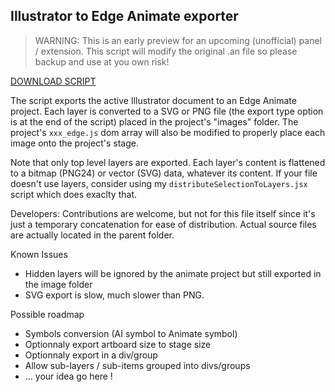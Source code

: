 Illustrator to Edge Animate exporter
---------

>WARNING: This is an early preview for an upcoming (unofficial) panel / extension. This script will modify the original .an file so please backup and use at you own risk!

[DOWNLOAD SCRIPT](https://www.dropbox.com/s/e3r6ds95kvy4495/export2Animate-v0-21.jsx)

The script exports the active Illustrator document to an Edge Animate project. Each layer is converted to a SVG or PNG file (the export type option is at the end of the script) placed in the project's "images" folder. The project's `xxx_edge.js` dom array will also be modified to properly place each image onto the project's stage.

Note that only top level layers are exported. Each layer's content is flattened to a bitmap (PNG24) or vector (SVG) data, whatever its content. If your file doesn't use layers, consider using my `distributeSelectionToLayers.jsx` script which does exaclty that.

Developers: Contributions are welcome, but not for this file itself since it's just a temporary concatenation for ease of distribution. Actual source files are actually located in the parent folder.

Known Issues

* Hidden layers will be ignored by the animate project but still exported in the image folder
* SVG export is slow, much slower than PNG.

Possible roadmap

* Symbols conversion (AI symbol to Animate symbol)
* Optionnaly export artboard size to stage size
* Optionnaly export in a div/group
* Allow sub-layers / sub-items grouped into divs/groups
* … your idea go here !
